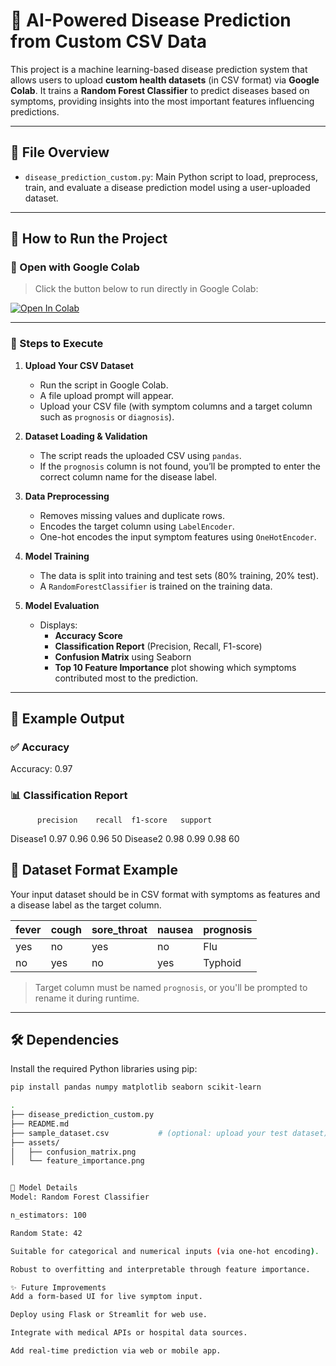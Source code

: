 # 🧠 AI-Powered Disease Prediction from Custom CSV Data

This project is a machine learning-based disease prediction system that allows users to upload **custom health datasets** (in CSV format) via **Google Colab**. It trains a **Random Forest Classifier** to predict diseases based on symptoms, providing insights into the most important features influencing predictions.

---

## 📂 File Overview

- `disease_prediction_custom.py`: Main Python script to load, preprocess, train, and evaluate a disease prediction model using a user-uploaded dataset.

---

## 🚀 How to Run the Project

### 🔗 Open with Google Colab

> Click the button below to run directly in Google Colab:

[![Open In Colab](https://colab.research.google.com/assets/colab-badge.svg)](https://colab.research.google.com/)

---

### 📌 Steps to Execute

1. **Upload Your CSV Dataset**

   - Run the script in Google Colab.
   - A file upload prompt will appear.
   - Upload your CSV file (with symptom columns and a target column such as `prognosis` or `diagnosis`).

2. **Dataset Loading & Validation**

   - The script reads the uploaded CSV using `pandas`.
   - If the `prognosis` column is not found, you’ll be prompted to enter the correct column name for the disease label.

3. **Data Preprocessing**

   - Removes missing values and duplicate rows.
   - Encodes the target column using `LabelEncoder`.
   - One-hot encodes the input symptom features using `OneHotEncoder`.

4. **Model Training**

   - The data is split into training and test sets (80% training, 20% test).
   - A `RandomForestClassifier` is trained on the training data.

5. **Model Evaluation**

   - Displays:
     - **Accuracy Score**
     - **Classification Report** (Precision, Recall, F1-score)
     - **Confusion Matrix** using Seaborn
     - **Top 10 Feature Importance** plot showing which symptoms contributed most to the prediction.

---

## 🧪 Example Output

### ✅ Accuracy

Accuracy: 0.97



### 📊 Classification Report


          precision    recall  f1-score   support
 Disease1       0.97      0.96      0.96        50
 Disease2       0.98      0.99      0.98        60






## 📄 Dataset Format Example

Your input dataset should be in CSV format with symptoms as features and a disease label as the target column.

| fever | cough | sore_throat | nausea | prognosis |
|-------|-------|-------------|--------|-----------|
| yes   | no    | yes         | no     | Flu       |
| no    | yes   | no          | yes    | Typhoid   |

> Target column must be named `prognosis`, or you'll be prompted to rename it during runtime.

---

## 🛠 Dependencies

Install the required Python libraries using pip:

```bash
pip install pandas numpy matplotlib seaborn scikit-learn

.
├── disease_prediction_custom.py
├── README.md
├── sample_dataset.csv           # (optional: upload your test dataset)
├── assets/
│   ├── confusion_matrix.png
│   └── feature_importance.png


🤖 Model Details
Model: Random Forest Classifier

n_estimators: 100

Random State: 42

Suitable for categorical and numerical inputs (via one-hot encoding).

Robust to overfitting and interpretable through feature importance.

✨ Future Improvements
Add a form-based UI for live symptom input.

Deploy using Flask or Streamlit for web use.

Integrate with medical APIs or hospital data sources.

Add real-time prediction via web or mobile app.
